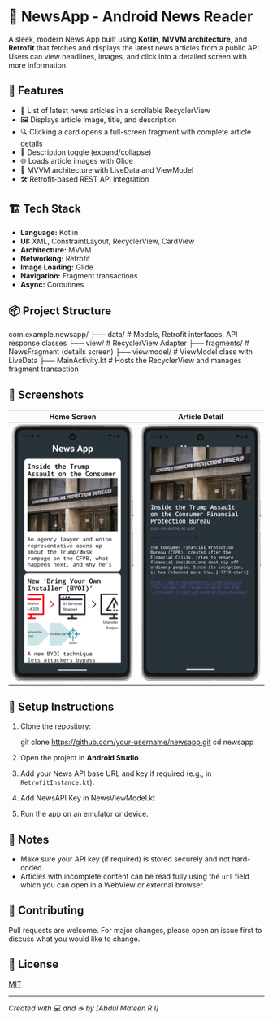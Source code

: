 
# 📰 NewsApp - Android News Reader

A sleek, modern News App built using **Kotlin**, **MVVM architecture**, and **Retrofit** that fetches and displays the latest news articles from a public API. Users can view headlines, images, and click into a detailed screen with more information.

## 🚀 Features

- 📄 List of latest news articles in a scrollable RecyclerView
- 🖼️ Displays article image, title, and description
- 🔍 Clicking a card opens a full-screen fragment with complete article details
- 🔽 Description toggle (expand/collapse)
- 🌐 Loads article images with Glide
- 🧠 MVVM architecture with LiveData and ViewModel
- 🛠️ Retrofit-based REST API integration

## 🏗️ Tech Stack

- **Language:** Kotlin
- **UI:** XML, ConstraintLayout, RecyclerView, CardView
- **Architecture:** MVVM
- **Networking:** Retrofit
- **Image Loading:** Glide
- **Navigation:** Fragment transactions
- **Async:** Coroutines

## 📦 Project Structure



com.example.newsapp/
├── data/              # Models, Retrofit interfaces, API response classes
├── view/              # RecyclerView Adapter
├── fragments/         # NewsFragment (details screen)
├── viewmodel/         # ViewModel class with LiveData
├── MainActivity.kt    # Hosts the RecyclerView and manages fragment transaction



## 📱 Screenshots

| Home Screen | Article Detail |
|-------------|----------------|
| ![Home](home.png) | ![Detail](detail.png) |

## 🔧 Setup Instructions

1. Clone the repository:

   git clone https://github.com/your-username/newsapp.git
   cd newsapp


2. Open the project in **Android Studio**.

3. Add your News API base URL and key if required (e.g., in `RetrofitInstance.kt`).

4. Add NewsAPI Key in NewsViewModel.kt

5. Run the app on an emulator or device.
   

## 📌 Notes

* Make sure your API key (if required) is stored securely and not hard-coded.
* Articles with incomplete content can be read fully using the `url` field which you can open in a WebView or external browser.

## 🤝 Contributing

Pull requests are welcome. For major changes, please open an issue first to discuss what you would like to change.

## 🪪 License

[MIT](LICENSE)

---

*Created with 💻 and ☕ by \[Abdul Mateen R I]*

